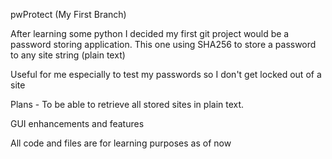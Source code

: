 pwProtect (My First Branch)

After learning some python I decided my first git project would be a password storing
application.  This one using SHA256 to store a password to any site string (plain text)

Useful for me especially to test my passwords so I don't get locked out of a site

Plans - To be able to retrieve all stored sites in plain text.

GUI enhancements and features

All code and files are for learning purposes as of now 
